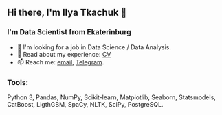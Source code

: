 ## Hi there, I'm Ilya Tkachuk 👋
### I'm Data Scientist from Ekaterinburg 

- 🔭 I'm looking for a job in Data Science / Data Analysis.
- 📄 Read about my experience: [CV](https://hh.ru/resume/924365b7ff0c2e6e030039ed1f356a58744b4f)
- 📫 Reach me: [email](mailto:tkachuk45@gmail.com), [Telegram](https://t.me/ilyatkachuk).

### Tools:
Python 3, Pandas, NumPy, Scikit-learn, Matplotlib, Seaborn, Statsmodels, CatBoost, LigthGBM, SpaCy, NLTK, SciPy, PostgreSQL.

<!--
**tkachuk45/tkachuk45** is a ✨ _special_ ✨ repository because its `README.md` (this file) appears on your GitHub profile.

Here are some ideas to get you started:

- 🔭 I’m currently working on ...
- 🌱 I’m currently learning ...
- 👯 I’m looking to collaborate on ...
- 🤔 I’m looking for help with ...
- 💬 Ask me about ...
- 📫 How to reach me: ...
- 😄 Pronouns: ...
- ⚡ Fun fact: ...
-->
